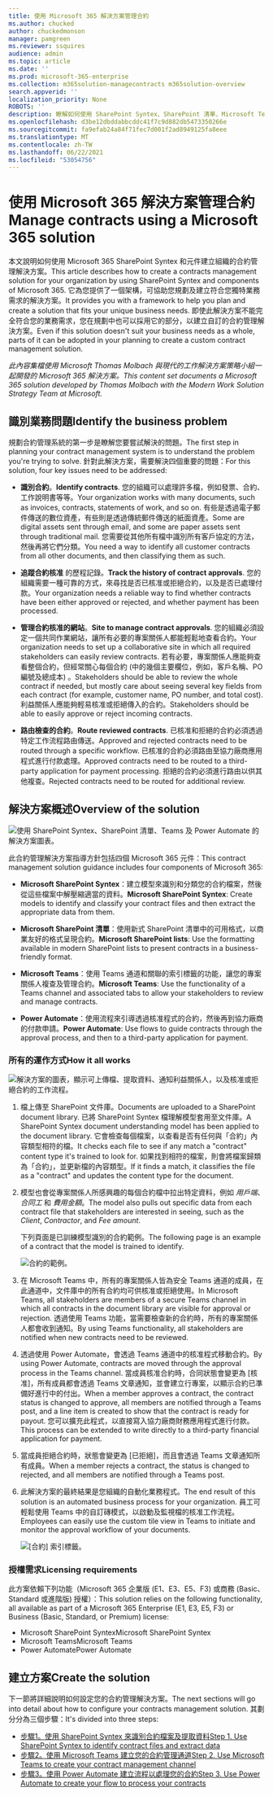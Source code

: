 ```yaml
---
title: 使用 Microsoft 365 解決方案管理合約
ms.author: chucked
author: chuckedmonson
manager: pamgreen
ms.reviewer: ssquires
audience: admin
ms.topic: article
ms.date: ''
ms.prod: microsoft-365-enterprise
ms.collection: m365solution-managecontracts m365solution-overview
search.appverid: ''
localization_priority: None
ROBOTS: ''
description: 瞭解如何使用 SharePoint Syntex、SharePoint 清單、Microsoft Teams 及 Power Automate 的 Microsoft 365 解決方案管理合約。
ms.openlocfilehash: d3be12dbddabbcddc41f7c9d882db5473350266e
ms.sourcegitcommit: fa9efab24a84f71fec7d001f2ad8949125fa8eee
ms.translationtype: MT
ms.contentlocale: zh-TW
ms.lasthandoff: 06/22/2021
ms.locfileid: "53054756"
---
```

# <a name="manage-contracts-using-a-microsoft-365-solution"></a><span data-ttu-id="4174e-103">使用 Microsoft 365 解決方案管理合約</span><span class="sxs-lookup"><span data-stu-id="4174e-103">Manage contracts using a Microsoft 365 solution</span></span>

<span data-ttu-id="4174e-104">本文說明如何使用 Microsoft 365 SharePoint Syntex 和元件建立組織的合約管理解決方案。</span><span class="sxs-lookup"><span data-stu-id="4174e-104">This article describes how to create a contracts management solution for your organization by using SharePoint Syntex and components of Microsoft 365.</span></span> <span data-ttu-id="4174e-105">它為您提供了一個架構，可協助您規劃及建立符合您獨特業務需求的解決方案。</span><span class="sxs-lookup"><span data-stu-id="4174e-105">It provides you with a framework to help you plan and create a solution that fits your unique business needs.</span></span> <span data-ttu-id="4174e-106">即使此解決方案不能完全符合您的業務需求，您在規劃中也可以採用它的部分，以建立自訂的合約管理解決方案。</span><span class="sxs-lookup"><span data-stu-id="4174e-106">Even if this solution doesn't suit your business needs as a whole, parts of it can be adopted in your planning to create a custom contract management solution.</span></span>

<span data-ttu-id="4174e-107">*此內容集檔使用 Microsoft Thomas Molbach 與現代的工作解決方案策略小組一起開發的 Microsoft 365 解決方案。*</span><span class="sxs-lookup"><span data-stu-id="4174e-107">*This content set documents a Microsoft 365 solution developed by Thomas Molbach with the Modern Work Solution Strategy Team at Microsoft.*</span></span>

## <a name="identify-the-business-problem"></a><span data-ttu-id="4174e-108">識別業務問題</span><span class="sxs-lookup"><span data-stu-id="4174e-108">Identify the business problem</span></span>

<span data-ttu-id="4174e-109">規劃合約管理系統的第一步是瞭解您要嘗試解決的問題。</span><span class="sxs-lookup"><span data-stu-id="4174e-109">The first step in planning your contract management system is to understand the problem you're trying to solve.</span></span> <span data-ttu-id="4174e-110">針對此解決方案，需要解決四個重要的問題：</span><span class="sxs-lookup"><span data-stu-id="4174e-110">For this solution, four key issues need to be addressed:</span></span>

- <span data-ttu-id="4174e-111">**識別合約**。</span><span class="sxs-lookup"><span data-stu-id="4174e-111">**Identify contracts**.</span></span> <span data-ttu-id="4174e-112">您的組織可以處理許多檔，例如發票、合約、工作說明書等等。</span><span class="sxs-lookup"><span data-stu-id="4174e-112">Your organization works with many documents, such as invoices, contracts, statements of work, and so on.</span></span>  <span data-ttu-id="4174e-113">有些是透過電子郵件傳送的數位資產，有些則是透過傳統郵件傳送的紙面資產。</span><span class="sxs-lookup"><span data-stu-id="4174e-113">Some are digital assets sent through email, and some are paper assets sent through traditional mail.</span></span> <span data-ttu-id="4174e-114">您需要從其他所有檔中識別所有客戶協定的方法，然後再將它們分類。</span><span class="sxs-lookup"><span data-stu-id="4174e-114">You need a way to identify all customer contracts from all other documents, and then classifying them as such.</span></span>

- <span data-ttu-id="4174e-115">**追蹤合約核准** 的歷程記錄。</span><span class="sxs-lookup"><span data-stu-id="4174e-115">**Track the history of contract approvals**.</span></span> <span data-ttu-id="4174e-116">您的組織需要一種可靠的方式，來尋找是否已核准或拒絕合約，以及是否已處理付款。</span><span class="sxs-lookup"><span data-stu-id="4174e-116">Your organization needs a reliable way to find whether contracts have been either approved or rejected, and whether payment has been processed.</span></span> 

- <span data-ttu-id="4174e-117">**管理合約核准的網站**。</span><span class="sxs-lookup"><span data-stu-id="4174e-117">**Site to manage contract approvals**.</span></span> <span data-ttu-id="4174e-118">您的組織必須設定一個共同作業網站，讓所有必要的專案關係人都能輕鬆地查看合約。</span><span class="sxs-lookup"><span data-stu-id="4174e-118">Your organization needs to set up a collaborative site in which all required stakeholders can easily review contracts.</span></span> <span data-ttu-id="4174e-119">若有必要，專案關係人應能夠查看整個合約，但經常關心每個合約 (中的幾個主要欄位，例如，客戶名稱、PO 編號及總成本) 。</span><span class="sxs-lookup"><span data-stu-id="4174e-119">Stakeholders should be able to review the whole contract if needed, but mostly care about seeing several key fields from each contract (for example, customer name, PO number, and total cost).</span></span> <span data-ttu-id="4174e-120">利益關係人應能夠輕易核准或拒絕傳入的合約。</span><span class="sxs-lookup"><span data-stu-id="4174e-120">Stakeholders should be able to easily approve or reject incoming contracts.</span></span>

- <span data-ttu-id="4174e-121">**路由檢查的合約**。</span><span class="sxs-lookup"><span data-stu-id="4174e-121">**Route reviewed contracts**.</span></span> <span data-ttu-id="4174e-122">已核准和拒絕的合約必須透過特定工作流程路由傳送。</span><span class="sxs-lookup"><span data-stu-id="4174e-122">Approved and rejected contracts need to be routed through a specific workflow.</span></span> <span data-ttu-id="4174e-123">已核准的合約必須路由至協力廠商應用程式進行付款處理。</span><span class="sxs-lookup"><span data-stu-id="4174e-123">Approved contracts need to be routed to a third-party application for payment processing.</span></span> <span data-ttu-id="4174e-124">拒絕的合約必須進行路由以供其他複查。</span><span class="sxs-lookup"><span data-stu-id="4174e-124">Rejected contracts need to be routed for additional review.</span></span>

## <a name="overview-of-the-solution"></a><span data-ttu-id="4174e-125">解決方案概述</span><span class="sxs-lookup"><span data-stu-id="4174e-125">Overview of the solution</span></span>

  ![使用 SharePoint Syntex、SharePoint 清單、Teams 及 Power Automate 的解決方案圖表。](../media/content-understanding/syntex-solution-manage-contracts-setup-steps.png)

<span data-ttu-id="4174e-127">此合約管理解決方案指導方針包括四個 Microsoft 365 元件：</span><span class="sxs-lookup"><span data-stu-id="4174e-127">This contract management solution guidance includes four components of Microsoft 365:</span></span>

- <span data-ttu-id="4174e-128">**Microsoft SharePoint Syntex**：建立模型來識別和分類您的合約檔案，然後從這些檔案中解壓縮適當的資料。</span><span class="sxs-lookup"><span data-stu-id="4174e-128">**Microsoft SharePoint Syntex**: Create models to identify and classify your contract files and then extract the appropriate data from them.</span></span>

- <span data-ttu-id="4174e-129">**Microsoft SharePoint 清單**：使用新式 SharePoint 清單中的可用格式，以商業友好的格式呈現合約。</span><span class="sxs-lookup"><span data-stu-id="4174e-129">**Microsoft SharePoint lists**: Use the formatting available in modern SharePoint lists to present contracts in a business-friendly format.</span></span>

- <span data-ttu-id="4174e-130">**Microsoft Teams**：使用 Teams 通道和關聯的索引標籤的功能，讓您的專案關係人複查及管理合約。</span><span class="sxs-lookup"><span data-stu-id="4174e-130">**Microsoft Teams**: Use the functionality of a Teams channel and associated tabs to allow your stakeholders to review and manage contracts.</span></span>

- <span data-ttu-id="4174e-131">**Power Automate**：使用流程來引導透過核准程式的合約，然後再到協力廠商的付款申請。</span><span class="sxs-lookup"><span data-stu-id="4174e-131">**Power Automate**: Use flows to guide contracts through the approval process, and then to a third-party application for payment.</span></span>

### <a name="how-it-all-works"></a><span data-ttu-id="4174e-132">所有的運作方式</span><span class="sxs-lookup"><span data-stu-id="4174e-132">How it all works</span></span>

  ![解決方案的圖表，顯示可上傳檔、提取資料、通知利益關係人，以及核准或拒絕合約的工作流程。](../media/content-understanding/syntex-solution-manage-contracts-overview.png)

1. <span data-ttu-id="4174e-134">檔上傳至 SharePoint 文件庫。</span><span class="sxs-lookup"><span data-stu-id="4174e-134">Documents are uploaded to a SharePoint document library.</span></span> <span data-ttu-id="4174e-135">已將 SharePoint Syntex 檔理解模型套用至文件庫。</span><span class="sxs-lookup"><span data-stu-id="4174e-135">A SharePoint Syntex document understanding model has been applied to the document library.</span></span> <span data-ttu-id="4174e-136">它會檢查每個檔案，以查看是否有任何與「合約」內容類型相符的檔。</span><span class="sxs-lookup"><span data-stu-id="4174e-136">It checks each file to see if any match a "contract" content type it's trained to look for.</span></span> <span data-ttu-id="4174e-137">如果找到相符的檔案，則會將檔案歸類為「合約」，並更新檔的內容類型。</span><span class="sxs-lookup"><span data-stu-id="4174e-137">If it finds a match, it classifies the file as a "contract" and updates the content type for the document.</span></span>

2. <span data-ttu-id="4174e-138">模型也會從專案關係人所感興趣的每個合約檔中拉出特定資料，例如 *用戶端*、 *合同工* 和 *費用金額*。</span><span class="sxs-lookup"><span data-stu-id="4174e-138">The model also pulls out specific data from each contract file that stakeholders are interested in seeing, such as the *Client*, *Contractor*, and *Fee amount*.</span></span>

    <span data-ttu-id="4174e-139">下列頁面是已訓練模型識別的合約範例。</span><span class="sxs-lookup"><span data-stu-id="4174e-139">The following page is an example of a contract that the model is trained to identify.</span></span>

      ![合約的範例。](../media/content-understanding/contract.png)

3. <span data-ttu-id="4174e-141">在 Microsoft Teams 中，所有的專案關係人皆為安全 Teams 通道的成員，在此通道中，文件庫中的所有合約均可供核准或拒絕使用。</span><span class="sxs-lookup"><span data-stu-id="4174e-141">In Microsoft Teams, all stakeholders are members of a secure Teams channel in which all contracts in the document library are visible for approval or rejection.</span></span> <span data-ttu-id="4174e-142">透過使用 Teams 功能，當需要檢查新的合約時，所有的專案關係人都會收到通知。</span><span class="sxs-lookup"><span data-stu-id="4174e-142">By using Teams functionality, all stakeholders are notified when new contracts need to be reviewed.</span></span>
 
4. <span data-ttu-id="4174e-143">透過使用 Power Automate，會透過 Teams 通道中的核准程式移動合約。</span><span class="sxs-lookup"><span data-stu-id="4174e-143">By using Power Automate, contracts are moved through the approval process in the Teams channel.</span></span> <span data-ttu-id="4174e-144">當成員核准合約時，合同狀態會變更為 [核准]，所有成員都會透過 Teams 文章通知，並會建立行專案，以顯示合約已準備好進行中的付出。</span><span class="sxs-lookup"><span data-stu-id="4174e-144">When a member approves a contract, the contract status is changed to approve, all members are notified through a Teams post, and a line item is created to show that the contract is ready for payout.</span></span> <span data-ttu-id="4174e-145">您可以擴充此程式，以直接寫入協力廠商財務應用程式進行付款。</span><span class="sxs-lookup"><span data-stu-id="4174e-145">This process can be extended to write directly to a third-party financial application for payment.</span></span>

5.  <span data-ttu-id="4174e-146">當成員拒絕合約時，狀態會變更為 [已拒絕]，而且會透過 Teams 文章通知所有成員。</span><span class="sxs-lookup"><span data-stu-id="4174e-146">When a member rejects a contract, the status is changed to rejected, and all members are notified through a Teams post.</span></span>

6. <span data-ttu-id="4174e-147">此解決方案的最終結果是您組織的自動化業務程式。</span><span class="sxs-lookup"><span data-stu-id="4174e-147">The end result of this solution is an automated business process for your organization.</span></span> <span data-ttu-id="4174e-148">員工可輕鬆使用 Teams 中的自訂磚模式，以啟動及監視檔的核准工作流程。</span><span class="sxs-lookup"><span data-stu-id="4174e-148">Employees can easily use the custom tile view in Teams to initiate and monitor the approval workflow of your documents.</span></span> 

     ![[合約] 索引標籤。](../media/content-understanding/tile-view.png)

### <a name="licensing-requirements"></a><span data-ttu-id="4174e-150">授權需求</span><span class="sxs-lookup"><span data-stu-id="4174e-150">Licensing requirements</span></span>

<span data-ttu-id="4174e-151">此方案依賴下列功能（Microsoft 365 企業版 (E1、E3、E5、F3) 或商務 (Basic、Standard 或進階版) 授權）：</span><span class="sxs-lookup"><span data-stu-id="4174e-151">This solution relies on the following functionality, all available as part of a Microsoft 365 Enterprise (E1, E3, E5, F3) or Business (Basic, Standard, or Premium) license:</span></span>

-   <span data-ttu-id="4174e-152">Microsoft SharePoint Syntex</span><span class="sxs-lookup"><span data-stu-id="4174e-152">Microsoft SharePoint Syntex</span></span>
-   <span data-ttu-id="4174e-153">Microsoft Teams</span><span class="sxs-lookup"><span data-stu-id="4174e-153">Microsoft Teams</span></span>
-   <span data-ttu-id="4174e-154">Power Automate</span><span class="sxs-lookup"><span data-stu-id="4174e-154">Power Automate</span></span>

## <a name="create-the-solution"></a><span data-ttu-id="4174e-155">建立方案</span><span class="sxs-lookup"><span data-stu-id="4174e-155">Create the solution</span></span>

<span data-ttu-id="4174e-156">下一節將詳細說明如何設定您的合約管理解決方案。</span><span class="sxs-lookup"><span data-stu-id="4174e-156">The next sections will go into detail about how to configure your contracts management solution.</span></span> <span data-ttu-id="4174e-157">其劃分分為三個步驟：</span><span class="sxs-lookup"><span data-stu-id="4174e-157">It's divided into three steps:</span></span>

- [<span data-ttu-id="4174e-158">步驟1。使用 SharePoint Syntex 來識別合約檔案及提取資料</span><span class="sxs-lookup"><span data-stu-id="4174e-158">Step 1. Use SharePoint Syntex to identify contract files and extract data</span></span>](solution-manage-contracts-step1.md)
- [<span data-ttu-id="4174e-159">步驟2。使用 Microsoft Teams 建立您的合約管理通道</span><span class="sxs-lookup"><span data-stu-id="4174e-159">Step 2. Use Microsoft Teams to create your contract management channel</span></span>](solution-manage-contracts-step2.md)
- [<span data-ttu-id="4174e-160">步驟3。使用 Power Automate 建立流程以處理您的合約</span><span class="sxs-lookup"><span data-stu-id="4174e-160">Step 3. Use Power Automate to create your flow to process your contracts</span></span>](solution-manage-contracts-step3.md)
